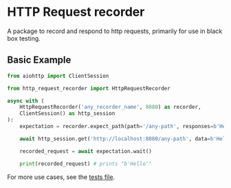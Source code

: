 # HTTP Request recorder

A package to record and respond to http requests, primarily for use in black box testing.

## Basic Example

```python
from aiohttp import ClientSession

from http_request_recorder import HttpRequestRecorder

async with (
    HttpRequestRecorder('any_recorder_name', 8080) as recorder,
    ClientSession() as http_session
):
    expectation = recorder.expect_path(path='/any-path', responses=b'Hello back from recorder')

    await http_session.get('http://localhost:8080/any-path', data=b'Hello')

    recorded_request = await expectation.wait()

    print(recorded_request) # prints "b'Hello'"
```

For more use cases, see the [tests file](./tests/test_http_request_recorder.py).
